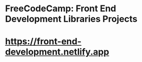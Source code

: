 # FreeCodeCamp: Front End Development Libraries Projects

# https://front-end-development.netlify.app
